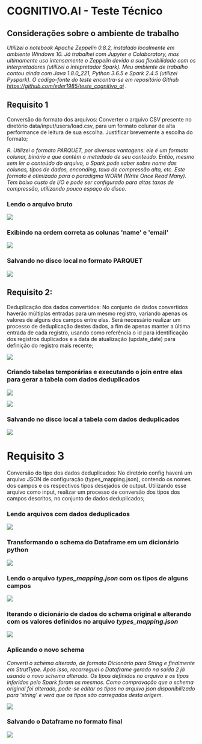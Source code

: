 # COGNITIVO.AI - Teste Técnico

## Considerações sobre o ambiente de trabalho
*Utilizei o notebook Apache Zeppelin 0.8.2, instalado localmente em ambiente Windows 10. Já trabalhei com Jupyter e Colaboratory, mas ultimamente uso intensamente o Zeppelin devido a sua flexibilidade com os interpretadores (utilizei o intepretador Spark). Meu ambiente de trabalho contou ainda com Java 1.8.0_221, Python 3.6.5 e Spark 2.4.5 (utilizei Pyspark). O código-fonte do teste encontra-se em repositório Github https://github.com/eder1985/teste_cognitivo_ai .*

## Requisito 1
Conversão do formato dos arquivos: Converter o arquivo CSV presente no diretório data/input/users/load.csv, para um formato colunar de alta performance de leitura de sua escolha. Justificar brevemente a escolha do formato; 

*R. Utilizei o formato PARQUET, por diversas vantagens: ele é um formato colunar, binário e que contém o metadado de seu conteúdo. Então, mesmo sem ler o conteúdo do arquivo, o Spark pode saber sobre nome das colunas, tipos de dados, enconding, taxa de compressão alta, etc. Este formato é otimizado para o paradigma WORM (Write Once Read Many). Tem baixo custo de I/O e pode ser configurado para altas taxas de compressão, utilizando pouco espaço do disco.*

### Lendo o arquivo bruto

![](img/Screenshot_1.png)

### Exibindo na ordem correta as colunas 'name' e 'email'

![](img/Screenshot_2.png)

### Salvando no disco local no formato PARQUET

![](img/Screenshot_3.png)

## Requisito 2: 
Deduplicação dos dados convertidos: No conjunto de dados convertidos haverão múltiplas entradas para um mesmo registro, variando apenas os valores de alguns dos campos entre elas. Será necessário realizar um processo de deduplicação destes dados, a fim de apenas manter a última entrada de cada registro, usando como referência o id para identificação dos registros duplicados e a data de atualização (update_date) para definição do registro mais recente;

![](img/Screenshot_4.png)

### Criando tabelas temporárias e executando o join entre elas para gerar a tabela com dados deduplicados

![](img/Screenshot_5.png)

![](img/Screenshot_6.png)

### Salvando no disco local a tabela com dados deduplicados

![](img/Screenshot_7.png)

# Requisito 3
Conversão do tipo dos dados deduplicados: No diretório config haverá um arquivo JSON de configuração (types_mapping.json), contendo os nomes dos campos e os respectivos tipos desejados de output. Utilizando esse arquivo como input, realizar um processo de conversão dos tipos dos campos descritos, no conjunto de dados deduplicados;

### Lendo arquivos com dados deduplicados

![](img/Screenshot_8.png)

### Transformando o schema do Dataframe em um dicionário python

![](img/Screenshot_9.png)


### Lendo o arquivo *types_mapping.json* com os tipos de alguns campos

![](img/Screenshot_10.png)

### Iterando o dicionário de dados do schema original e alterando com os valores definidos no arquivo *types_mapping.json*

![](img/Screenshot_11.png)

### Aplicando o novo schema
*Converti o schema alterado, de formato Dicionário para String e finalmente em StrutType. Após isso, recarreguei o Dataframe gerado na saída 2 já usando o novo schema alterado. Os tipos definidos no arquivo e os tipos inferidos pelo Spark foram os mesmos. Como comprovação que o schema original foi alterado, pode-se editar os tipos no arquivo json disponibilizado para 'string' e verá que os tipos são carregados desta origem.*

![](img/Screenshot_12.png)

### Salvando o Dataframe no formato final

![](img/Screenshot_13.png)
